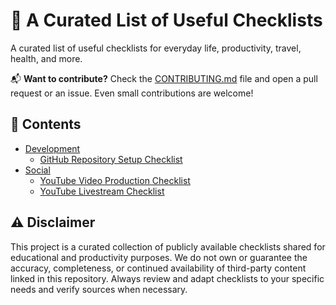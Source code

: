 # 🔨 A Curated List of Useful Checklists

A curated list of useful checklists for everyday life, productivity, travel, health, and more.

📬 **Want to contribute?** Check the [CONTRIBUTING.md](CONTRIBUTING.md) file and open a pull request or an issue. Even small contributions are welcome!

## 📝 Contents

- [Development](Development)
  - [GitHub Repository Setup Checklist](Development/GitHub_Repository_Setup_Checklist.md)
- [Social](Social)
  - [YouTube Video Production Checklist](Social/YouTube_Video_Production_Checklist.md)
  - [YouTube Livestream Checklist](Social/YouTube_Livestream_Checklist.md)

## ⚠️ Disclaimer

This project is a curated collection of publicly available checklists shared for educational and productivity purposes. We do not own or guarantee the accuracy, completeness, or continued availability of third-party content linked in this repository. Always review and adapt checklists to your specific needs and verify sources when necessary.
